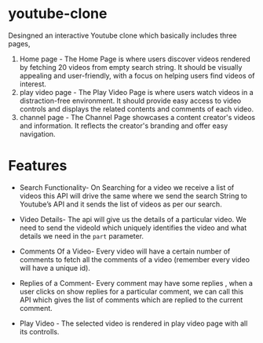 # youtube-clone
Desingned an interactive Youtube clone which basically includes three pages,
1. Home page - The Home Page is where users discover videos rendered by fetching 20 videos from empty search string. It should be visually appealing and user-friendly, with a focus on helping users find videos of interest.
2. play video page - The Play Video Page is where users watch videos in a distraction-free environment. It should provide easy access to video controls and displays the related contents and comments of each video.
3. channel page - The Channel Page showcases a content creator's videos and information. It reflects the creator's branding and offer easy navigation.
# Features
- Search Functionality- On Searching for a video we receive a list of videos this API will drive the same where we send the search String to Youtube’s API and it sends the list of videos as per our search.

- Video Details- The api will give us the details of a particular video. We need to send the videoId which uniquely identifies the video and what details we need in the `part` parameter.

- Comments Of a Video- Every video will have a certain number of comments to fetch all the comments of a video (remember every video will have a unique id).

- Replies of a Comment- Every comment may have some replies , when a user clicks on show replies for a particular comment, we can call this API which gives the list of comments which are replied to the current comment.

- Play Video - The selected video is rendered in play video page with all its controlls.
